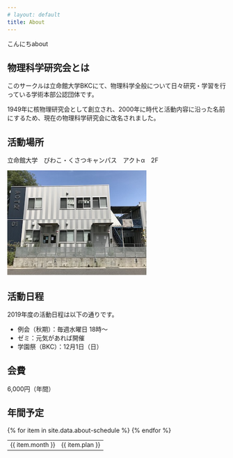 ```yaml
---
# layout: default
title: About
---
```


こんにちabout

<h2 id="what-is-vuccaken">物理科学研究会とは</h2>

このサークルは立命館大学BKCにて、物理科学全般について日々研究・学習を行っている学術本部公認団体です。

1949年に核物理研究会として創立され、2000年に時代と活動内容に沿った名前にするため、現在の物理科学研究会に改名されました。

## 活動場所

立命館大学　びわこ・くさつキャンパス　アクトα　2F

![act alpha](/assets/img/pages/actalpha_th.jpg)

## 活動日程

2019年度の活動日程は以下の通りです。

- 例会（秋期）：毎週水曜日 18時〜
- ゼミ：元気があれば開催
- 学園祭（BKC）：12月1日（日）

## 会費

6,000円（年間）

## 年間予定

<div class="table-space">
<table>
{% for item in site.data.about-schedule %}
  <tr>
    <td>{{ item.month }}</td>
    <td>{{ item.plan }}</td>
  </tr>
{% endfor %}
</table>
</div>